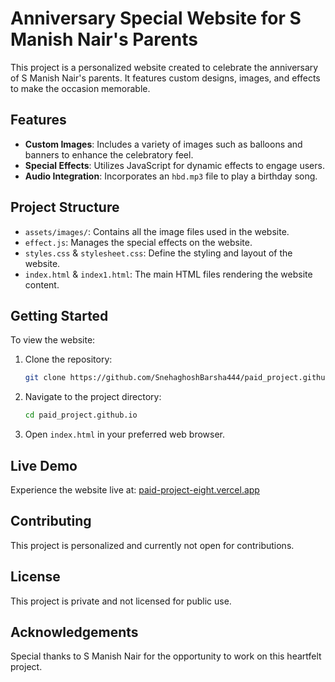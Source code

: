 # Anniversary Special Website for S Manish Nair's Parents

This project is a personalized website created to celebrate the anniversary of S Manish Nair's parents. It features custom designs, images, and effects to make the occasion memorable.

## Features

- **Custom Images**: Includes a variety of images such as balloons and banners to enhance the celebratory feel.
- **Special Effects**: Utilizes JavaScript for dynamic effects to engage users.
- **Audio Integration**: Incorporates an `hbd.mp3` file to play a birthday song.

## Project Structure

- `assets/images/`: Contains all the image files used in the website.
- `effect.js`: Manages the special effects on the website.
- `styles.css` & `stylesheet.css`: Define the styling and layout of the website.
- `index.html` & `index1.html`: The main HTML files rendering the website content.

## Getting Started

To view the website:

1. Clone the repository:
   ```bash
   git clone https://github.com/SnehaghoshBarsha444/paid_project.github.io.git
   ```
2. Navigate to the project directory:
   ```bash
   cd paid_project.github.io
   ```
   
3. Open `index.html` in your preferred web browser.

## Live Demo

Experience the website live at: [paid-project-eight.vercel.app](https://paid-project-eight.vercel.app)

## Contributing

This project is personalized and currently not open for contributions.

## License

This project is private and not licensed for public use.

## Acknowledgements

Special thanks to S Manish Nair for the opportunity to work on this heartfelt project.
